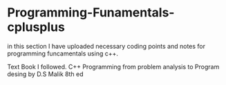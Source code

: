 # Programming-Funamentals-cplusplus
in this section I have uploaded necessary coding points and notes for programming funcamentals using  c++.

Text Book I followed.
C++ Programming from problem analysis to Program desing by D.S Malik
8th ed
